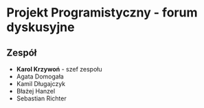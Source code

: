 # Projekt Programistyczny - forum dyskusyjne
## Zespół
- **Karol Krzywoń** - szef zespołu
- Agata Domogała
- Kamil Długajczyk
- Błażej Hanzel
- Sebastian Richter

